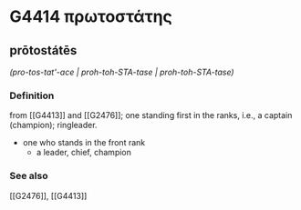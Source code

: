 # G4414 πρωτοστάτης

## prōtostátēs

_(pro-tos-tat'-ace | proh-toh-STA-tase | proh-toh-STA-tase)_

### Definition

from [[G4413]] and [[G2476]]; one standing first in the ranks, i.e., a captain (champion); ringleader.

- one who stands in the front rank
  - a leader, chief, champion

### See also

[[G2476]], [[G4413]]

